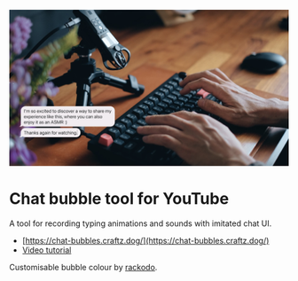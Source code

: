 ![cover](./cover.jpg)

Chat bubble tool for YouTube
============================

A tool for recording typing animations and sounds with imitated chat UI.

- [https://chat-bubbles.craftz.dog/](https://chat-bubbles.craftz.dog/)
- [Video tutorial](https://youtu.be/zu_vqAWHy_E)

Customisable bubble colour by [rackodo](https://github.com/rackodo).